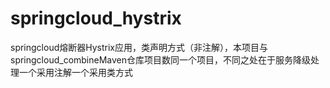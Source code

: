 # springcloud_hystrix
springcloud熔断器Hystrix应用，类声明方式（非注解），本项目与springcloud_combineMaven仓库项目数同一个项目，不同之处在于服务降级处理一个采用注解一个采用类方式
